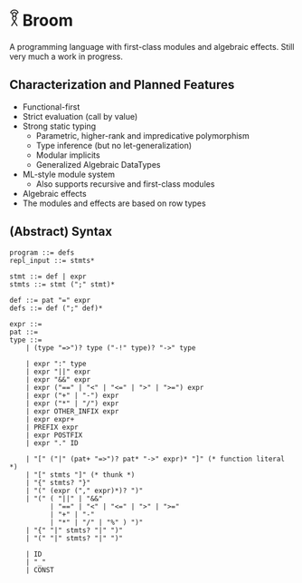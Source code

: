 # 𓎝 Broom

A programming language with first-class modules and algebraic effects.  Still
very much a work in progress.

## Characterization and Planned Features

* Functional-first
* Strict evaluation (call by value)
* Strong static typing
    - Parametric, higher-rank and impredicative polymorphism
    - Type inference (but no let-generalization)
    - Modular implicits
    - Generalized Algebraic DataTypes
* ML-style module system
    - Also supports recursive and first-class modules
* Algebraic effects
* The modules and effects are based on row types

## (Abstract) Syntax

```
program ::= defs
repl_input ::= stmts*

stmt ::= def | expr
stmts ::= stmt (";" stmt)*

def ::= pat "=" expr
defs ::= def (";" def)*

expr ::=
pat ::=
type ::= 
    | (type "=>")? type ("-!" type)? "->" type

    | expr ":" type
    | expr "||" expr
    | expr "&&" expr
    | expr ("==" | "<" | "<=" | ">" | ">=") expr
    | expr ("+" | "-") expr
    | expr ("*" | "/") expr
    | expr OTHER_INFIX expr
    | expr expr+
    | PREFIX expr
    | expr POSTFIX
    | expr "." ID

    | "[" ("|" (pat+ "=>")? pat* "->" expr)* "]" (* function literal *)
    | "[" stmts "]" (* thunk *)
    | "{" stmts? "}"
    | "(" (expr ("," expr)*)? ")"
    | "(" ( "||" | "&&"
          | "==" | "<" | "<=" | ">" | ">="
          | "+" | "-"
          | "*" | "/" | "%" ) ")"
    | "{" "|" stmts? "|" ")"
    | "(" "|" stmts? "|" ")"

    | ID
    | "_"
    | CONST
```

<!-- See [the intro](docs/source/introduction.rst) for a slightly more detailed exposition. -->

